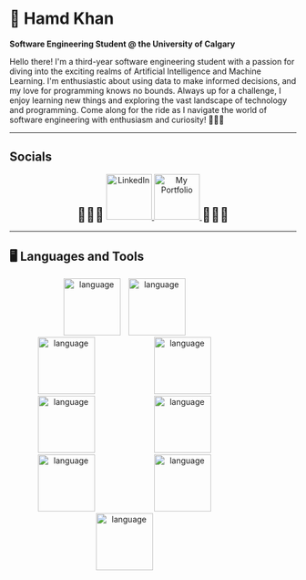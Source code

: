 # 👋 Hamd Khan

**Software Engineering Student @ the University of Calgary**

Hello there! I'm a third-year software engineering student with a passion for diving into the exciting realms of Artificial Intelligence and Machine Learning. I'm enthusiastic about using data to make informed decisions, and my love for programming knows no bounds. Always up for a challenge, I enjoy learning new things and exploring the vast landscape of technology and programming. Come along for the ride as I navigate the world of software engineering with enthusiasm and curiosity! 🚀✨🤔

---
## Socials

<div align="center">
  <span style="font-size: 24px;">🚀✨🚀</span>
  <a href="https://www.linkedin.com/in/hamdkhan/">
    <img alt="LinkedIn" title="Follow My Journey" src="https://cdn.jsdelivr.net/gh/devicons/devicon/icons/linkedin/linkedin-original.svg" width="80" height="80"/>
  </a>
 
  <a href="http://hamdkhan.netlify.app">
    <img alt="My Portfolio" title="My Portfolio" src="https://cdn.jsdelivr.net/gh/devicons/devicon/icons/webflow/webflow-original.svg" width="80" height="80"/>
  </a>
  <span style="font-size: 24px;">🚀✨🚀</span>
</div>




---


## 🖥️ Languages and Tools

<p align="center">
  <img alt="language" width="100px" style="margin-right:10px;" src="https://cdn.jsdelivr.net/gh/devicons/devicon/icons/java/java-original.svg"/>
  <img alt="language" width="100px" style="margin-right:100px;" src="https://cdn.jsdelivr.net/gh/devicons/devicon/icons/javascript/javascript-original.svg"/>
  <img alt="language" width="100px" style="margin-right:100px;" src="https://cdn.jsdelivr.net/gh/devicons/devicon/icons/react/react-original.svg"/>
  <img alt="language" width="100px" style="margin-right:100px;" src="https://cdn.jsdelivr.net/gh/devicons/devicon/icons/python/python-original.svg"/>
  <img alt="language" width="100px" style="margin-right:100px;" src="https://cdn.jsdelivr.net/gh/devicons/devicon/icons/c/c-original.svg"/>
  <img alt="language" width="100px" style="margin-right:100px;" src="https://cdn.jsdelivr.net/gh/devicons/devicon/icons/cplusplus/cplusplus-original.svg"/>
  <img alt="language" width="100px" style="margin-right:100px;" src="https://cdn.jsdelivr.net/gh/devicons/devicon/icons/css3/css3-original.svg"/>
  <img alt="language" width="100px" style="margin-right:100px;" src="https://cdn.jsdelivr.net/gh/devicons/devicon/icons/mysql/mysql-original.svg"/>
   <img alt="language" width="100px" style="margin-right:100px;" src="https://cdn.jsdelivr.net/gh/devicons/devicon/icons/html5/html5-original.svg"/>
</p>
